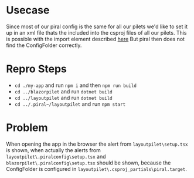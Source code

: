 # Usecase
Since most of our piral config is the same for all our pilets we'd like to set it up in an xml file thats the included into the csproj files of all our pilets.
This is possible with the import element described [here](https://learn.microsoft.com/en-us/visualstudio/msbuild/import-element-msbuild?view=vs-2022)
But piral then does not find the ConfigFolder correctly.

# Repro Steps
- `cd ./my-app` and run `npm i` and then `npm run build`
- `cd ../blazorpilet` and run `dotnet build`
- `cd ../layoutpilet` and run `dotnet build`
- `cd ../.piral~/layoutpilet` and run `npm start`

#  Problem
When opening the app in the browser the alert from `layoutpilet\setup.tsx` is shown, when actually the alerts from `layoutpilet\.piralconfig\setup.tsx` and `blazorpilet\.piralconfig\setup.tsx` should be shown, because the ConfigFolder is configured in `layoutpilet\.csproj_partials\piral.target`.